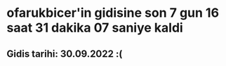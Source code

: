 # ofarukbicer'in gidisine son 7 gun 16 saat 31 dakika 07 saniye kaldi

## Gidis tarihi: 30.09.2022 :(